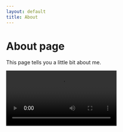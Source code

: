 ```yaml
---
layout: default
title: About
---
```

# About page

This page tells you a little bit about me.

<video class="video" controls>
    <source src="video.mp4"  type="video/mp4">
</video>